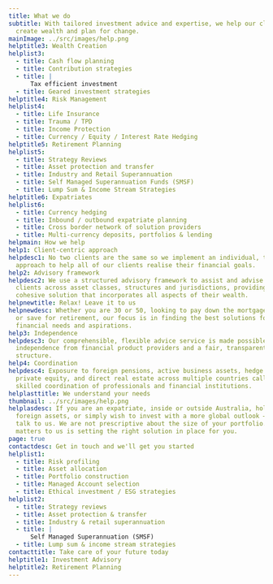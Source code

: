 ```yaml
---
title: What we do
subtitle: With tailored investment advice and expertise, we help our clients to
  create wealth and plan for change.
mainImage: ../src/images/help.png
helptitle3: Wealth Creation
helplist3:
  - title: Cash flow planning
  - title: Contribution strategies
  - title: |
      Tax efficient investment
  - title: Geared investment strategies
helptitle4: Risk Management
helplist4:
  - title: Life Insurance
  - title: Trauma / TPD
  - title: Income Protection
  - title: Currency / Equity / Interest Rate Hedging
helptitle5: Retirement Planning
helplist5:
  - title: Strategy Reviews
  - title: Asset protection and transfer
  - title: Industry and Retail Superannuation
  - title: Self Managed Superannuation Funds (SMSF)
  - title: Lump Sum & Income Stream Strategies
helptitle6: Expatriates
helplist6:
  - title: Currency hedging
  - title: Inbound / outbound expatriate planning
  - title: Cross border network of solution providers
  - title: Multi-currency deposits, portfolios & lending
helpmain: How we help
help1: Client-centric approach
helpdesc1: No two clients are the same so we implement an individual, tailored
  approach to help all of our clients realise their financial goals.
help2: Advisory framework
helpdesc2: We use a structured advisory framework to assist and advise our
  clients across asset classes, structures and jurisdictions, providing a
  cohesive solution that incorporates all aspects of their wealth.
helpnewtitle: Relax! Leave it to us
helpnewdesc: Whether you are 30 or 50, looking to pay down the mortgage quicker
  or save for retirement, our focus is in finding the best solutions for your
  financial needs and aspirations.
help3: Independence
helpdesc3: Our comprehensible, flexible advice service is made possible by our
  independence from financial product providers and a fair, transparent flat fee
  structure.
help4: Coordination
helpdesc4: Exposure to foreign pensions, active business assets, hedge funds,
  private equity, and direct real estate across multiple countries calls for the
  skilled coordination of professionals and financial institutions.
helplasttitle: We understand your needs
thumbnail: ../src/images/help.png
helplasdesc: If you are an expatriate, inside or outside Australia, holding
  foreign assets, or simply wish to invest with a more global outlook — then
  talk to us. We are not prescriptive about the size of your portfolio. What
  matters to us is setting the right solution in place for you.
page: true
contactdesc: Get in touch and we'll get you started
helplist1:
  - title: Risk profiling
  - title: Asset allocation
  - title: Portfolio construction
  - title: Managed Account selection
  - title: Ethical investment / ESG strategies
helplist2:
  - title: Strategy reviews
  - title: Asset protection & transfer
  - title: Industry & retail superannuation
  - title: |
      Self Managed Superannuation (SMSF)
  - title: Lump sum & income stream strategies
contacttitle: Take care of your future today
helptitle1: Investment Advisory
helptitle2: Retirement Planning
---
```

